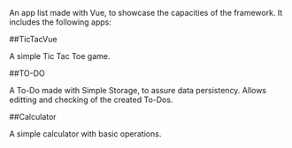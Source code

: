 An app list made with Vue, to showcase the capacities of the framework. It includes the following apps:

##TicTacVue

A simple Tic Tac Toe game. 

##TO-DO

A To-Do made with Simple Storage, to assure data persistency. Allows editting and checking of the created To-Dos. 

##Calculator

A simple calculator with basic operations.